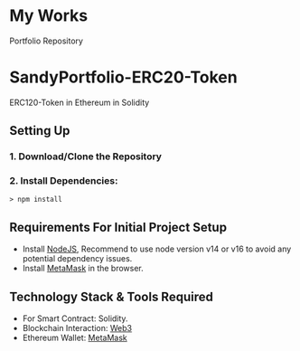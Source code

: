 # My Works
Portfolio Repository

# SandyPortfolio-ERC20-Token
ERC120-Token in Ethereum in Solidity

## Setting Up
### 1. Download/Clone the Repository

### 2. Install Dependencies:
`> npm install`

## Requirements For Initial Project Setup
- Install [NodeJS](https://nodejs.org/en/), Recommend to use node version v14 or v16 to avoid any potential dependency issues.
- Install [MetaMask](https://metamask.io/) in the browser.

## Technology Stack & Tools Required

- For Smart Contract: Solidity.
- Blockchain Interaction: [Web3](https://web3js.readthedocs.io/en/v1.5.2/)
- Ethereum Wallet: [MetaMask](https://metamask.io/)
